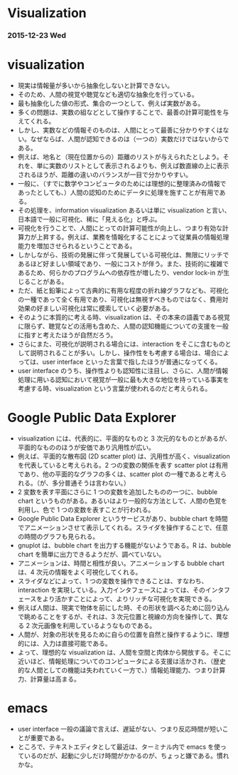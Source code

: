 # Visualization

### 2015-12-23 Wed

# visualization

- 現実は情報量が多いから抽象化しないと計算できない。
- そのため、人間の視覚や聴覚なども適切な抽象化を行っている。
- 最も抽象化した値の形式、集合の一つとして、例えば実数がある。
- 多くの問題は、実数の組などとして操作することで、最善の計算可能性を与えてくれる。
- しかし、実数などの情報そのものは、人間にとって最善に分かりやすくはない。なぜならば、人間が認知できるのは（一つの）実数だけではないからである。
- 例えば、地名と（現在位置からの）距離のリストが与えられたとしよう。それを、単に実数のリストとして表示されるよりも、例えば数直線の上に表示されるほうが、距離の違いのバランスが一目で分かりやすい。
- 一般に、（すでに数学やコンピュータのためには理想的に整理済みの情報であったとしても、）人間の認知のためにデータに処理を施すことが有用である。
- その処理を、information visualization あるいは単に visualization と言い、日本語で一般に可視化、稀に「見える化」と呼ぶ。
- 可視化を行うことで、人間にとっての計算可能性が向上し、つまり有効な計算力が上昇する。例えば、業務を情報化することによって従業員の情報処理能力を増加させられるということである。
- しかしながら、技術の発展に伴って発展している可視化は、無限にリッチであるほど好ましい領域であり、一般にコストが伴う。また、技術的に複雑であるため、何らかのプログラムへの依存性が増したり、vendor lock-in が生じることがある。
- ただ、紙と鉛筆によって古典的に有用な程度の折れ線グラフなども、可視化の一種であって全く有用であり、可視化は無視すべきものではなく、費用対効果の好ましい可視化は常に模索していく必要がある。
- そのように本質的に考える時、visualization は、その本来の語義である視覚に限らず、聴覚などの活用も含めた、人間の認知機能についての支援を一般に指すと考えたほうが自然だろう。
- さらにまた、可視化が説明される場合には、interaction をそこに含むものとして説明されることが多い。しかし、操作性をも考慮する場合は、場合によっては、user interface といった言葉で指したほうが普通になってくる。
- user interface のうち、操作性よりも認知性に注目し、さらに、人間が情報処理に用いる認知において視覚が一般に最も大きな地位を持っている事実を考慮する時、visualization という言葉が使われるのだと考えられる。

# Google Public Data Explorer

- visualization には、代表的に、平面的なものと 3 次元的なものとがあるが、平面的なもののほうが安価であり汎用性が広い。
- 例えば、平面的な散布図 (2D scatter plot) は、汎用性が高く、visualization を代表していると考えられる。2 つの変数の関係を表す scatter plot は有用であり、他の平面的なグラフの多くは、scatter plot の一種であると考えられる。（が、多分普通そうは言わない。）
- 2 変数を表す平面にさらに 1 つの変数を追加したものの一つに、bubble chart というものがある。あるいはより一般的な方法として、人間の色覚を利用し、色で 1 つの変数を表すことが行われる。
- Google Public Data Explorer というサービスがあり、bubble chart を時間でアニメーションさせて表示してくれる。スライダを操作することで、任意の時間のグラフも見られる。
- gnuplot は、bubble chart を出力する機能がないようである。R は、bubble chart を簡単に出力できるようだが、調べていない。
- アニメーションは、時間と相性が良い。アニメーションする bubble chart は、4 次元の情報をよく可視化してくれる。
- スライダなどによって、1 つの変数を操作できることは、すなわち、interaction を実現している。入力インタフェースによっては、そのインタフェースをより活かすことによって、よりリッチな可視化を実現できる。
- 例えば人間は、現実で物体を前にした時、その形状を調べるために回り込んで眺めることをするが、それは、3 次元位置と視線の方向を操作して、異なる 2 次元画像を利用しているようなものである。
- 人間が、対象の形状を見るために自らの位置を自然と操作するように、理想的には、入力は直接可能である。
- よって、理想的な visualization は、人間を空間と肉体から開放する。そこに近いほど、情報処理についてのコンピュータによる支援は活かされ、（歴史的な人間としての機能は失われていく一方で、）情報処理能力、つまり計算力、計算量は高まる。

# emacs

- user interface 一般の議論で言えば、遅延がない、つまり反応時間が短いことが重要である。
- ところで、テキストエディタとして最近は、ターミナル内で emacs を使っているのだが、起動に少しだけ時間がかかるのが、ちょっと嫌である。慣れかな。
